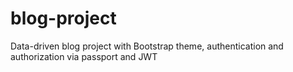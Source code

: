 # blog-project
Data-driven blog project with Bootstrap theme, authentication and authorization via passport and JWT
